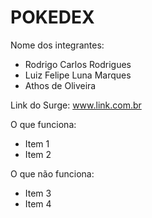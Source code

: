 # POKEDEX

Nome dos integrantes: 
- Rodrigo Carlos Rodrigues
- Luiz Felipe Luna Marques
- Athos de Oliveira

Link do Surge: www.link.com.br

O que funciona:
- Item 1
- Item 2

O que não funciona: 
- Item 3
- Item 4

